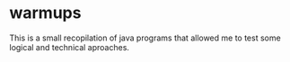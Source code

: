 # warmups

This is a small recopilation of java programs that allowed me to test some logical and technical aproaches.
